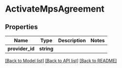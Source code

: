# ActivateMpsAgreement

## Properties
Name | Type | Description | Notes
------------ | ------------- | ------------- | -------------
**provider_id** | **string** |  | 

[[Back to Model list]](../../README.md#documentation-for-models) [[Back to API list]](../../README.md#documentation-for-api-endpoints) [[Back to README]](../../README.md)

